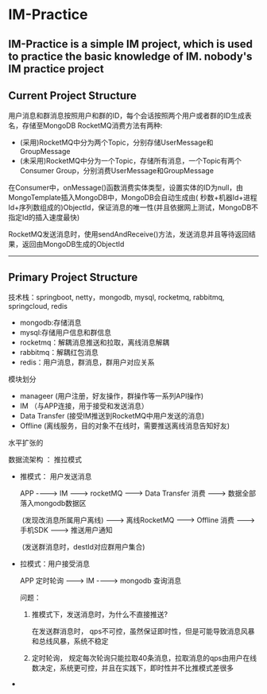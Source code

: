 # IM-Practice

IM-Practice is a simple IM project, which is used to practice the basic knowledge of IM.
nobody's IM practice project
------------------------------------------------------------------

## Current Project Structure

用户消息和群消息按照用户和群的ID，每个会话按照两个用户或者群的ID生成表名，存储至MongoDB
RocketMQ消费方法有两种:

- (采用)RocketMQ中分为两个Topic，分别存储UserMessage和GroupMessage
- (未采用)RocketMQ中分为一个Topic，存储所有消息，一个Topic有两个Consumer Group，分别消费UserMessage和GroupMessage

在Consumer中，onMessage()函数消费实体类型，设置实体的ID为null，由MongoTemplate插入MongoDB中，MongoDB会自动生成由(
秒数+机器Id+进程Id+序列数组成的)ObjectId，保证消息的唯一性(并且依据网上测试，MongoDB不指定Id的插入速度最快)

RocketMQ发送消息时，使用sendAndReceive()方法，发送消息并且等待返回结果，返回由MongoDB生成的ObjectId

------------------------------------------------------------------

## Primary Project Structure

技术栈：springboot, netty，mongodb, mysql, rocketmq, rabbitmq, springcloud, redis

- mongodb:存储消息
- mysql:存储用户信息和群信息
- rocketmq：解耦消息推送和拉取，离线消息解耦
- rabbitmq：解耦红包消息
- redis：用户消息，群消息，群用户对应关系

模块划分

- manageer (用户注册，好友操作，群操作等一系列API操作)
- IM （与APP连接，用于接受和发送消息）
- Data Transfer (接受IM推送到RocketMQ中用户发送的消息)
- Offline (离线服务，目的对象不在线时，需要推送离线消息告知好友)

水平扩张的

数据流架构 ： 推拉模式

- 推模式： 用户发送消息

  APP ----> IM ---> rocketMQ ---> Data Transfer 消费 ---> 数据全部落入mongodb数据区

  ​                                                    (发现改消息所属用户离线) ---> 离线RocketMQ ---> Offline 消费 --->
  手机SDK ---> 推送用户通知

  ​                                                    (发送群消息时，destId对应群用户集合)

- 拉模式：用户接受消息

  APP 定时轮询 ---> IM ----> mongodb 查询消息

  问题：

    1. 推模式下，发送消息时，为什么不直接推送?

       在发送群消息时， qps不可控，虽然保证即时性，但是可能导致消息风暴和总线风暴，系统不稳定

    2. 定时轮询， 规定每次轮询只能拉取40条消息，拉取消息的qps由用户在线数决定，系统更可控，并且在实践下，即时性并不比推模式差很多

- 
